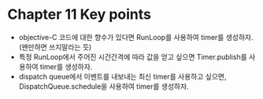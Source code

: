 # Chapter 11 Key points

- objective-C 코드에 대한 향수가 있다면 RunLoop를 사용하여 timer를 생성하자.(왠만하면 쓰지말라는 듯)
- 특정 RunLoop에서 주어진 시간간격에 따라 값을 얻고 싶으면 Timer.publish를 사용하여 timer를 생성하자.
- dispatch queue에서 이벤트를 내보내는 최신 timer를 사용하고 싶으면, DispatchQueue.schedule을 사용하여 timer를 생성하자.
